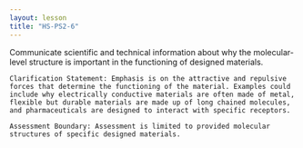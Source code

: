 ```yaml
---
layout: lesson
title: "HS-PS2-6"
---
```

<script src="https://cdn.mathjax.org/mathjax/latest/MathJax.js?config=TeX-AMS-MML_HTMLorMML" type="text/javascript"></script>

<!--<center>
<img src="images/pt-row-col.png" alt="drawing" width="90%"/>
</center>
-->
Communicate scientific and technical information about why the molecular-level structure is important in the
functioning of designed materials.

<!--more-->

    Clarification Statement: Emphasis is on the attractive and repulsive forces that determine the functioning of the material. Examples could include why electrically conductive materials are often made of metal, flexible but durable materials are made up of long chained molecules, and pharmaceuticals are designed to interact with specific receptors.

    Assessment Boundary: Assessment is limited to provided molecular structures of specific designed materials.
